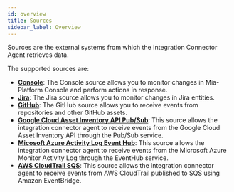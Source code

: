 ```yaml
---
id: overview
title: Sources
sidebar_label: Overview
---
```


<!--
WARNING: this file was automatically generated by Mia-Platform Doc Aggregator.
DO NOT MODIFY IT BY HAND.
Instead, modify the source file and run the aggregator to regenerate this file.
-->

Sources are the external systems from which the Integration Connector Agent retrieves data.

The supported sources are:

- [**Console**](15_console.md): The Console source allows you to monitor changes in Mia-Platform Console and perform
  actions in response.
- [**Jira**](20_jira.md): The Jira source allows you to monitor changes in Jira entities.
- [**GitHub**](20_github.md): The GitHub source allows you to receive events from repositories and other GitHub assets.
- [**Google Cloud Asset Inventory API Pub/Sub**](30_gcp_pubsub_asset_inventory.md): This source allows the integration
  connector agent to receive events from the Google Cloud Asset Inventory API through the Pub/Sub service.
- [**Micosoft Azure Activity Log Event Hub**](40_azure_activity_log_event_hub.md): This source allows the integration
  connector agent to receive events from the Microsoft Azure Monitor Activity Log through the EventHub service.
- [**AWS CloudTrail SQS**](50_aws_cloudtrail_sqs.md): This source allows the integration
  connector agent to receive events from AWS CloudTrail published to SQS using Amazon EventBridge.
